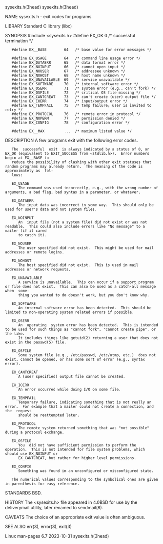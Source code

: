 sysexits.h(3head)															     sysexits.h(3head)

NAME
       sysexits.h - exit codes for programs

LIBRARY
       Standard C library (libc)

SYNOPSIS
       #include <sysexits.h>
       #define EX_OK	       0    /* successful termination */

       #define EX__BASE	       64   /* base value for error messages */

       #define EX_USAGE	       64   /* command line usage error */
       #define EX_DATAERR      65   /* data format error */
       #define EX_NOINPUT      66   /* cannot open input */
       #define EX_NOUSER       67   /* addressee unknown */
       #define EX_NOHOST       68   /* host name unknown */
       #define EX_UNAVAILABLE  69   /* service unavailable */
       #define EX_SOFTWARE     70   /* internal software error */
       #define EX_OSERR	       71   /* system error (e.g., can't fork) */
       #define EX_OSFILE       72   /* critical OS file missing */
       #define EX_CANTCREAT    73   /* can't create (user) output file */
       #define EX_IOERR	       74   /* input/output error */
       #define EX_TEMPFAIL     75   /* temp failure; user is invited to retry */
       #define EX_PROTOCOL     76   /* remote error in protocol */
       #define EX_NOPERM       77   /* permission denied */
       #define EX_CONFIG       78   /* configuration error */

       #define EX__MAX	       ...  /* maximum listed value */

DESCRIPTION
       A few programs exit with the following error codes.

       The  successful	exit  is always indicated by a status of 0, or EX_OK (equivalent to EXIT_SUCCESS from <stdlib.h>).  Error numbers begin at EX__BASE to
       reduce the possibility of clashing with other exit statuses that random programs may already return.  The meaning of the code is approximately as  fol‐
       lows:

       EX_USAGE
	      The command was used incorrectly, e.g., with the wrong number of arguments, a bad flag, bad syntax in a parameter, or whatever.

       EX_DATAERR
	      The input data was incorrect in some way.	 This should only be used for user's data and not system files.

       EX_NOINPUT
	      An  input file (not a system file) did not exist or was not readable.  This could also include errors like "No message" to a mailer (if it cared
	      to catch it).

       EX_NOUSER
	      The user specified did not exist.	 This might be used for mail addresses or remote logins.

       EX_NOHOST
	      The host specified did not exist.	 This is used in mail addresses or network requests.

       EX_UNAVAILABLE
	      A service is unavailable.	 This can occur if a support program or file does not exist.  This can also be used as a catch-all message when	 some‐
	      thing you wanted to do doesn't work, but you don't know why.

       EX_SOFTWARE
	      An internal software error has been detected.  This should be limited to non-operating system related errors if possible.

       EX_OSERR
	      An  operating  system error has been detected.  This is intended to be used for such things as "cannot fork", "cannot create pipe", or the like.
	      It includes things like getuid(2) returning a user that does not exist in the passwd(5) file.

       EX_OSFILE
	      Some system file (e.g., /etc/passwd, /etc/utmp, etc.)  does not exist, cannot be opened, or has some sort of error (e.g., syntax error).

       EX_CANTCREAT
	      A (user specified) output file cannot be created.

       EX_IOERR
	      An error occurred while doing I/O on some file.

       EX_TEMPFAIL
	      Temporary failure, indicating something that is not really an error.  For example that a mailer could not create a connection, and  the  request
	      should be reattempted later.

       EX_PROTOCOL
	      The remote system returned something that was "not possible" during a protocol exchange.

       EX_OSFILE
	      You  did not have sufficient permission to perform the operation.	 This is not intended for file system problems, which should use EX_NOINPUT or
	      EX_CANTCREAT, but rather for higher level permissions.

       EX_CONFIG
	      Something was found in an unconfigured or misconfigured state.

       The numerical values corresponding to the symbolical ones are given in parenthesis for easy reference.

STANDARDS
       BSD.

HISTORY
       The <sysexits.h> file appeared in 4.0BSD for use by the deliverymail utility, later renamed to sendmail(8).

CAVEATS
       The choice of an appropriate exit value is often ambiguous.

SEE ALSO
       err(3), error(3), exit(3)

Linux man-pages 6.7							  2023-10-31							     sysexits.h(3head)
